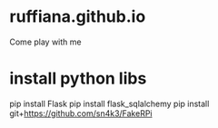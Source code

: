# ruffiana.github.io
Come play with me


# install python libs
pip install Flask
pip install flask_sqlalchemy
pip install git+https://github.com/sn4k3/FakeRPi